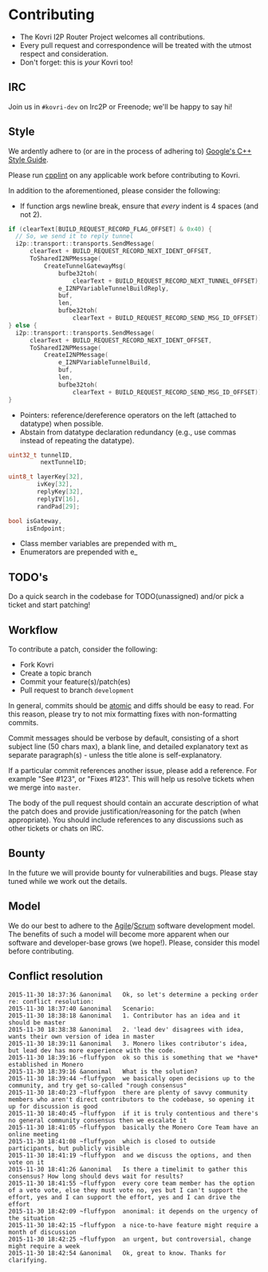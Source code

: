 # Contributing
- The Kovri I2P Router Project welcomes all contributions.
- Every pull request and correspondence will be treated with the utmost respect and consideration.
- Don't forget: this is *your* Kovri too!

## IRC
Join us in ```#kovri-dev``` on Irc2P or Freenode; we'll be happy to say hi!

## Style
We ardently adhere to (or are in the process of adhering to) [Google's C++ Style Guide](https://google.github.io/styleguide/cppguide.html).

Please run [cpplint](https://github.com/google/styleguide/tree/gh-pages/cpplint) on any applicable work before contributing to Kovri.

In addition to the aforementioned, please consider the following:

- If function args newline break, ensure that *every* indent is 4 spaces (and not 2).

```cpp
if (clearText[BUILD_REQUEST_RECORD_FLAG_OFFSET] & 0x40) {
  // So, we send it to reply tunnel
  i2p::transport::transports.SendMessage(
      clearText + BUILD_REQUEST_RECORD_NEXT_IDENT_OFFSET,
      ToSharedI2NPMessage(
          CreateTunnelGatewayMsg(
              bufbe32toh(
                  clearText + BUILD_REQUEST_RECORD_NEXT_TUNNEL_OFFSET),
              e_I2NPVariableTunnelBuildReply,
              buf,
              len,
              bufbe32toh(
                  clearText + BUILD_REQUEST_RECORD_SEND_MSG_ID_OFFSET))));
} else {
  i2p::transport::transports.SendMessage(
      clearText + BUILD_REQUEST_RECORD_NEXT_IDENT_OFFSET,
      ToSharedI2NPMessage(
          CreateI2NPMessage(
              e_I2NPVariableTunnelBuild,
              buf,
              len,
              bufbe32toh(
                  clearText + BUILD_REQUEST_RECORD_SEND_MSG_ID_OFFSET))));
}
```

- Pointers: reference/dereference operators on the left (attached to datatype) when possible.
- Abstain from datatype declaration redundancy (e.g., use commas instead of repeating the datatype).

```cpp
uint32_t tunnelID,
         nextTunnelID;

uint8_t layerKey[32],
        ivKey[32],
        replyKey[32],
        replyIV[16],
        randPad[29];

bool isGateway,
     isEndpoint;
```

- Class member variables are prepended with m_
- Enumerators are prepended with e_

## TODO's
Do a quick search in the codebase for TODO(unassigned) and/or pick a ticket and start patching!

## Workflow
To contribute a patch, consider the following:

- Fork Kovri
- Create a topic branch
- Commit your feature(s)/patch(es)
- Pull request to branch ```development```

In general, commits should be [atomic](https://en.wikipedia.org/wiki/Atomic_commit#Atomic_commit_convention) and diffs should be easy to read. For this reason, please try to not mix formatting fixes with non-formatting commits.

Commit messages should be verbose by default, consisting of a short subject line (50 chars max), a blank line, and detailed explanatory text as separate paragraph(s) - unless the title alone is self-explanatory.

If a particular commit references another issue, please add a reference. For example "See #123", or "Fixes #123". This will help us resolve tickets when we merge into ```master```.

The body of the pull request should contain an accurate description of what the patch does and provide justification/reasoning for the patch (when appropriate). You should include references to any discussions such as other tickets or chats on IRC.

## Bounty
In the future we will provide bounty for vulnerabilities and bugs. Please stay tuned while we work out the details.

## Model
We do our best to adhere to the [Agile](https://en.wikipedia.org/wiki/Agile_development)/[Scrum](https://en.wikipedia.org/wiki/Scrum_%28development%29) software development model. The benefits of such a model will become more apparent when our software and developer-base grows (we hope!). Please, consider this model before contributing.

## Conflict resolution 
```
2015-11-30 18:37:36 &anonimal   Ok, so let's determine a pecking order re: conflict resolution:
2015-11-30 18:37:40 &anonimal   Scenario:
2015-11-30 18:38:18 &anonimal   1. Contributor has an idea and it should be master
2015-11-30 18:38:38 &anonimal   2. 'lead dev' disagrees with idea, wants their own version of idea in master
2015-11-30 18:39:11 &anonimal   3. Monero likes contributor's idea, but lead dev has more experience with the code.
2015-11-30 18:39:16 ~fluffypon  ok so this is something that we *have* established in Monero
2015-11-30 18:39:16 &anonimal   What is the solution?
2015-11-30 18:39:44 ~fluffypon  we basically open decisions up to the community, and try get so-called "rough consensus"
2015-11-30 18:40:23 ~fluffypon  there are plenty of savvy community members who aren't direct contributors to the codebase, so opening it up for discussion is good
2015-11-30 18:40:45 ~fluffypon  if it is truly contentious and there's no general community consensus then we escalate it
2015-11-30 18:41:05 ~fluffypon  basically the Monero Core Team have an online meeting
2015-11-30 18:41:08 ~fluffypon  which is closed to outside participants, but publicly visible 
2015-11-30 18:41:19 ~fluffypon  and we discuss the options, and then vote on it
2015-11-30 18:41:26 &anonimal   Is there a timelimit to gather this consensus? How long should devs wait for results?
2015-11-30 18:41:55 ~fluffypon  every core team member has the option of a veto vote, else they must vote no, yes but I can't support the effort, yes and I can support the effort, yes and I can drive the effort
2015-11-30 18:42:09 ~fluffypon  anonimal: it depends on the urgency of the situation
2015-11-30 18:42:15 ~fluffypon  a nice-to-have feature might require a month of discussion
2015-11-30 18:42:25 ~fluffypon  an urgent, but controversial, change might require a week
2015-11-30 18:42:54 &anonimal   Ok, great to know. Thanks for clarifying.
```
